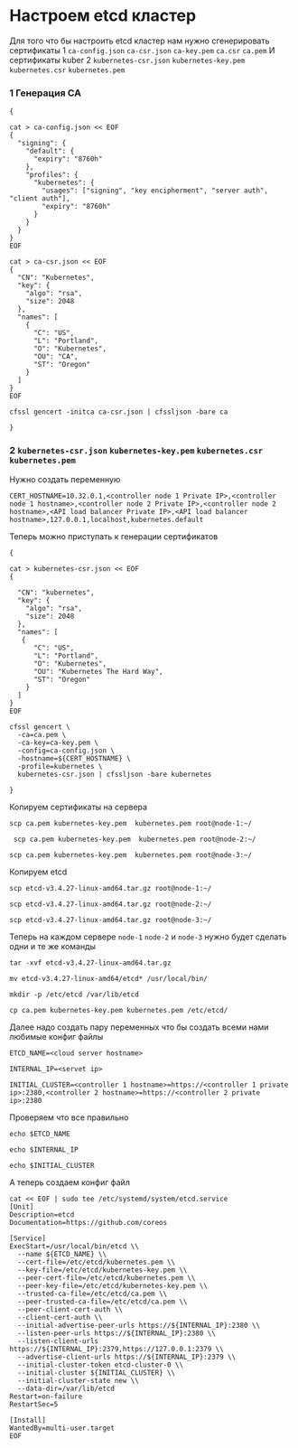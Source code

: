 # Настроем etcd кластер
Для того что бы настроить etcd кластер нам нужно сгенерировать сертификаты
1 `ca-config.json`  `ca-csr.json`  `ca-key.pem`  `ca.csr`  `ca.pem`
И сертификаты kuber
2 `kubernetes-csr.json`  `kubernetes-key.pem`  `kubernetes.csr`  `kubernetes.pem`
### 1 Генерация CA
~~~
{

cat > ca-config.json << EOF
{
  "signing": {
    "default": {
      "expiry": "8760h"
    },
    "profiles": {
      "kubernetes": {
        "usages": ["signing", "key encipherment", "server auth", "client auth"],
        "expiry": "8760h"
      }
    }
  }
}
EOF

cat > ca-csr.json << EOF
{
  "CN": "Kubernetes",
  "key": {
    "algo": "rsa",
    "size": 2048
  },
  "names": [
    {
      "C": "US",
      "L": "Portland",
      "O": "Kubernetes",
      "OU": "CA",
      "ST": "Oregon"
    }
  ]
}
EOF

cfssl gencert -initca ca-csr.json | cfssljson -bare ca

}
~~~

### 2 `kubernetes-csr.json`  `kubernetes-key.pem`  `kubernetes.csr`  `kubernetes.pem`
Нужно создать переменную
~~~
CERT_HOSTNAME=10.32.0.1,<controller node 1 Private IP>,<controller node 1 hostname>,<controller node 2 Private IP>,<controller node 2 hostname>,<API load balancer Private IP>,<API load balancer hostname>,127.0.0.1,localhost,kubernetes.default
~~~
Теперь можно приступать к генерации сертификатов
~~~
{

cat > kubernetes-csr.json << EOF
{

  "CN": "kubernetes",
  "key": {
    "algo": "rsa",
    "size": 2048
  },
  "names": [
   {
      "C": "US",
      "L": "Portland",
      "O": "Kubernetes",
      "OU": "Kubernetes The Hard Way",
      "ST": "Oregon"
    }
  ]
}
EOF

cfssl gencert \
  -ca=ca.pem \
  -ca-key=ca-key.pem \
  -config=ca-config.json \
  -hostname=${CERT_HOSTNAME} \
  -profile=kubernetes \
  kubernetes-csr.json | cfssljson -bare kubernetes

}
~~~
Копируем сертификаты на сервера
~~~
scp ca.pem kubernetes-key.pem  kubernetes.pem root@node-1:~/
~~~
~~~
 scp ca.pem kubernetes-key.pem  kubernetes.pem root@node-2:~/
~~~
~~~
scp ca.pem kubernetes-key.pem  kubernetes.pem root@node-3:~/
~~~
Копируем etcd
~~~
scp etcd-v3.4.27-linux-amd64.tar.gz root@node-1:~/
~~~
~~~
scp etcd-v3.4.27-linux-amd64.tar.gz root@node-2:~/
~~~
~~~
scp etcd-v3.4.27-linux-amd64.tar.gz root@node-3:~/
~~~
Теперь на каждом сервере `node-1` `node-2` и `node-3` нужно будет сделать одни и те же команды
~~~
tar -xvf etcd-v3.4.27-linux-amd64.tar.gz
~~~
~~~
mv etcd-v3.4.27-linux-amd64/etcd* /usr/local/bin/
~~~
~~~
mkdir -p /etc/etcd /var/lib/etcd
~~~
~~~
cp ca.pem kubernetes-key.pem kubernetes.pem /etc/etcd/
~~~
Далее надо создать пару переменных что бы создать всеми нами любимые конфиг файлы
~~~
ETCD_NAME=<cloud server hostname>
~~~
~~~
INTERNAL_IP=<servet ip>
~~~
~~~
INITIAL_CLUSTER=<controller 1 hostname>=https://<controller 1 private ip>:2380,<controller 2 hostname>=https://<controller 2 private ip>:2380
~~~
Проверяем что все правильно
~~~
echo $ETCD_NAME
~~~
~~~
echo $INTERNAL_IP
~~~
~~~
echo $INITIAL_CLUSTER
~~~
А теперь создаем конфиг файл
~~~
cat << EOF | sudo tee /etc/systemd/system/etcd.service
[Unit]
Description=etcd
Documentation=https://github.com/coreos

[Service]
ExecStart=/usr/local/bin/etcd \\
  --name ${ETCD_NAME} \\
  --cert-file=/etc/etcd/kubernetes.pem \\
  --key-file=/etc/etcd/kubernetes-key.pem \\
  --peer-cert-file=/etc/etcd/kubernetes.pem \\
  --peer-key-file=/etc/etcd/kubernetes-key.pem \\
  --trusted-ca-file=/etc/etcd/ca.pem \\
  --peer-trusted-ca-file=/etc/etcd/ca.pem \\
  --peer-client-cert-auth \\
  --client-cert-auth \\
  --initial-advertise-peer-urls https://${INTERNAL_IP}:2380 \\
  --listen-peer-urls https://${INTERNAL_IP}:2380 \\
  --listen-client-urls https://${INTERNAL_IP}:2379,https://127.0.0.1:2379 \\
  --advertise-client-urls https://${INTERNAL_IP}:2379 \\
  --initial-cluster-token etcd-cluster-0 \\
  --initial-cluster ${INITIAL_CLUSTER} \\
  --initial-cluster-state new \\
  --data-dir=/var/lib/etcd
Restart=on-failure
RestartSec=5

[Install]
WantedBy=multi-user.target
EOF
~~~


